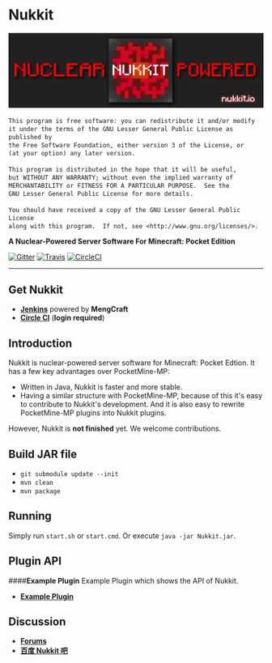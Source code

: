 Nukkit
===================
![nukkit](https://github.com/MagicDroidX/Nukkit/raw/master/images/banner.png)

	This program is free software: you can redistribute it and/or modify
	it under the terms of the GNU Lesser General Public License as published by
	the Free Software Foundation, either version 3 of the License, or
	(at your option) any later version.

	This program is distributed in the hope that it will be useful,
	but WITHOUT ANY WARRANTY; without even the implied warranty of
	MERCHANTABILITY or FITNESS FOR A PARTICULAR PURPOSE.  See the
	GNU Lesser General Public License for more details.

	You should have received a copy of the GNU Lesser General Public License
	along with this program.  If not, see <http://www.gnu.org/licenses/>.


__A Nuclear-Powered Server Software For Minecraft: Pocket Edition__

[![Gitter](https://img.shields.io/gitter/room/Nukkit/Nukkit.js.svg?style=flat-square)](https://gitter.im/Nukkit/Nukkit)
[![Travis](https://img.shields.io/travis/Nukkit/Nukkit.svg?style=flat-square)](https://travis-ci.org/Nukkit/Nukkit)
[![CircleCI](https://img.shields.io/circleci/project/Nukkit/Nukkit.svg?style=flat-square)](https://circleci.com/gh/Nukkit/Nukkit)

-------------

Get Nukkit
-------------
* __[Jenkins](http://ci.mengcraft.com:8080/job/nukkit/)__ powered by **MengCraft**
* __[Circle CI](https://circleci.com/gh/Nukkit/Nukkit/tree/master/)__ (**login required**)

Introduction
-------------
Nukkit is nuclear-powered server software for Minecraft: Pocket Edtion.
It has a few key advantages over PocketMine-MP:

* Written in Java, Nukkit is faster and more stable.
* Having a similar structure with PocketMine-MP, because of this it's easy to contribute to Nukkit's development. And it is also easy to rewrite PocketMine-MP plugins into Nukkit plugins.

However, Nukkit is **not finished** yet. We welcome contributions.

Build JAR file
-------------
- `git submodule update --init`
- `mvn clean`
- `mvn package`

Running
-------------
Simply run `start.sh` or `start.cmd`. Or execute `java -jar Nukkit.jar`.

Plugin API
-------------
####**Example Plugin**
Example Plugin which shows the API of Nukkit.

* __[Example Plugin](http://github.com/Nukkit/ExamplePlugin)__

Discussion
-------------
* __[Forums](http://forums.nukkit.cn)__
* __[百度 Nukkit 吧](http://tieba.baidu.com/f?kw=nukkit)__
